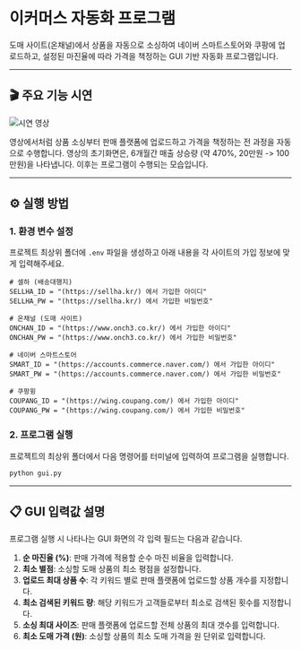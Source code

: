 # 이커머스 자동화 프로그램

도매 사이트(온채널)에서 상품을 자동으로 소싱하여 네이버 스마트스토어와 쿠팡에 업로드하고, 설정된 마진율에 따라 가격을 책정하는 GUI 기반 자동화 프로그램입니다.

---

## 🎬 주요 기능 시연

![시연 영상](https://github.com/user-attachments/assets/d594a8d3-f450-471d-b98d-966ac726ede4)

영상에서처럼 상품 소싱부터 판매 플랫폼에 업로드하고 가격을 책정하는 전 과정을 자동으로 수행합니다.
영상의 초기화면은, 6개월간 매출 상승량 (약 470%, 20만원 -> 100만원)을 나타냅니다. 이후는 프로그램이 수행되는 모습입니다.

---

## ⚙️ 실행 방법

### 1. 환경 변수 설정

프로젝트 최상위 폴더에 `.env` 파일을 생성하고 아래 내용을 각 사이트의 가입 정보에 맞게 입력해주세요.
```env
# 셀하 (배송대행지)
SELLHA_ID = "(https://sellha.kr/) 에서 가입한 아이디"
SELLHA_PW = "(https://sellha.kr/) 에서 가입한 비밀번호"

# 온채널 (도매 사이트)
ONCHAN_ID = "(https://www.onch3.co.kr/) 에서 가입한 아이디"
ONCHAN_PW = "(https://www.onch3.co.kr/) 에서 가입한 비밀번호"

# 네이버 스마트스토어
SMART_ID = "(https://accounts.commerce.naver.com/) 에서 가입한 아이디"
SMART_PW = "(https://accounts.commerce.naver.com/) 에서 가입한 비밀번호"

# 쿠팡윙
COUPANG_ID = "(https://wing.coupang.com/) 에서 가입한 아이디"
COUPANG_PW = "(https://wing.coupang.com/) 에서 가입한 비밀번호"
```

### 2\. 프로그램 실행

프로젝트의 최상위 폴더에서 다음 명령어를 터미널에 입력하여 프로그램을 실행합니다.

```bash
python gui.py
```

-----

## 📋 GUI 입력값 설명

프로그램 실행 시 나타나는 GUI 화면의 각 입력 필드는 다음과 같습니다.

1.  **순 마진율 (%)**: 판매 가격에 적용할 순수 마진 비율을 입력합니다.
2.  **최소 별점**: 소싱할 도매 상품의 최소 평점을 설정합니다.
3.  **업로드 최대 상품 수**: 각 키워드 별로 판매 플랫폼에 업로드할 상품 개수를 지정합니다.
4.  **최소 검색된 키워드 량**: 해당 키워드가 고객들로부터 최소로 검색된 횟수를 지정합니다.
5.  **소싱 최대 사이즈**: 판매 플랫폼에 업로드할 전체 상품의 최대 갯수를 입력합니다.
6.  **최소 도매 가격 (원)**: 소싱할 상품의 최소 도매 가격을 원 단위로 입력합니다.

<!-- end list -->

```
```
